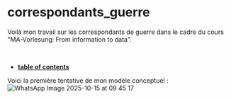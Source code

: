 # correspondants_guerre
Voilà mon travail sur les correspondants de guerre dans le cadre du cours "MA-Vorlesung: From information to data".

<br/>

* __[table of contents](Documentation/home.md)__ 

Voici la première tentative de mon modèle conceptuel : 
![WhatsApp Image 2025-10-15 at 09 45 17](https://github.com/user-attachments/assets/f52ec942-032a-479c-903c-77c80046d2bd)
